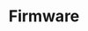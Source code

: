 ---
layout: default
title: Firmware
parent: Virtual Robots
has_children: true
permalink: robots/virtual/v1/firmware/

---